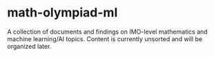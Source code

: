# math-olympiad-ml
A collection of documents and findings on IMO-level mathematics and machine learning/AI topics. Content is currently unsorted and will be organized later.

